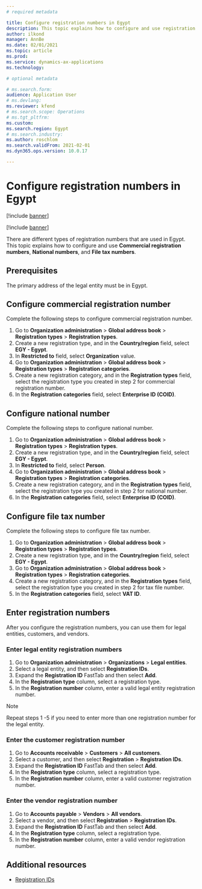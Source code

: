 ```yaml
---
# required metadata

title: Configure registration numbers in Egypt
description: This topic explains how to configure and use registration numbers in Egypt. 
author: ilkond
manager: AnnBe
ms.date: 02/01/2021
ms.topic: article
ms.prod: 
ms.service: dynamics-ax-applications
ms.technology: 

# optional metadata

# ms.search.form: 
audience: Application User
# ms.devlang: 
ms.reviewer: kfend
# ms.search.scope: Operations
# ms.tgt_pltfrm: 
ms.custom: 
ms.search.region: Egypt
# ms.search.industry: 
ms.author: roschlom
ms.search.validFrom: 2021-02-01
ms.dyn365.ops.version: 10.0.17

---
```


# Configure registration numbers in Egypt

[!include [banner](../includes/banner.md)]

[!include [banner](../includes/preview-banner.md)]

There are different types of registration numbers that are used in Egypt. This topic explains how to configure and use **Commercial registration numbers**, **National numbers**, and **File tax numbers**.

## Prerequisites

The primary address of the legal entity must be in Egypt.

## Configure commercial registration number

Complete the following steps to configure commercial registration number.

1. Go to **Organization administration** > **Global address book** > **Registration types** > **Registration types**.
2. Create a new registration type, and in the **Country/region** field, select **EGY - Egypt**.
3. In **Restricted to** field, select **Organization** value.
4. Go to **Organization administration** > **Global address book** > **Registration types** > **Registration categories**.
5. Create a new registration category, and in the **Registration types** field, select the registration type you created in step 2 for commercial registration number.
6. In the **Registration categories** field, select **Enterprise ID (COID)**.

## Configure national number

Complete the following steps to configure national number.

1. Go to **Organization administration** > **Global address book** > **Registration types** > **Registration types**.
2. Create a new registration type, and in the **Country/region** field, select **EGY - Egypt**.
3. In **Restricted to** field, select **Person**.
4. Go to **Organization administration** > **Global address book** > **Registration types** > **Registration categories**.
5. Create a new registration category, and in the **Registration types** field, select the registration type you created in step 2 for national number.
6. In the **Registration categories** field, select **Enterprise ID (COID)**.

## Configure file tax number

Complete the following steps to configure file tax number.

1. Go to **Organization administration** > **Global address book** > **Registration types** > **Registration types**.
2. Create a new registration type, and in the **Country/region** field, select **EGY - Egypt**.
3. Go to **Organization administration** > **Global address book** > **Registration types** > **Registration categories**.
4. Create a new registration category, and in the **Registration types** field, select the registration type you created in step 2 for tax file number.
5. In the **Registration categories** field, select **VAT ID**.

## Enter registration numbers

After you configure the registration numbers, you can use them for legal entities, customers, and vendors.

### Enter legal entity registration numbers

1. Go to **Organization administration** > **Organizations** > **Legal entities**.
2. Select a legal entity, and then select **Registration IDs**.
3. Expand the **Registration ID** FastTab and then select **Add**.
4. In the **Registration type** column, select a registration type.
5. In the **Registration number** column, enter a valid legal entity registration number.

> [!NOTE]
> Repeat steps 1 -5 if you need to enter more than one registration number for the legal entity.

### Enter the customer registration number

1. Go to **Accounts receivable** > **Customers** > **All customers**.
2. Select a customer, and then select **Registration** > **Registration IDs**.
3. Expand the **Registration ID** FastTab and then select **Add**.
5. In the **Registration type** column, select a registration type.
6. In the **Registration number** column, enter a valid customer registration number.

### Enter the vendor registration number

1. Go to **Accounts payable** > **Vendors** > **All vendors**.
2. Select a vendor, and then select **Registration** > **Registration IDs**.
3. Expand the **Registration ID** FastTab and then select **Add**.
5. In the **Registration type** column, select a registration type.
6. In the **Registration number** column, enter a valid vendor registration number.


## Additional resources

- [Registration IDs](emea-registration-ids.md)
